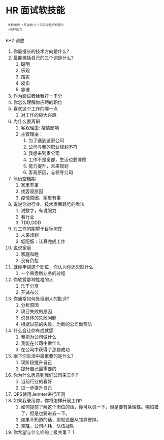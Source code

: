 # HR 面试软技能 

![image-20210312235724463](MT_log.assets/image-20210312235724463.png)





6+2 调整



1. 你最擅长的技术方向是什么?
2. 最能概括自己的三个词是什么?
   1. 聪明
   2. 乐观
   3. 踏实
   4. 皮实
   5. 靠谱
3. 作为面试者给我打一下分
4. 你怎么理解你应聘的职位
5. 喜欢这个工作的哪一点 
   1. 对工作的极大兴趣
6. 为什么要离职
   1. 客观理由:   疫情影响
   2. 主管理由：
      1. 为了遇到这家公司
      2. 公司与我的职业规划不符
      3. 我想来到贵公司
      4. 工作不是全部，生活也要兼顾
      5. 能力提升，未来规划
      6. 客观原因，与领导公司
7. 简历空档期
   1. 家里有事
   2. 找客观原因
   3. 疫情原因，家里有事
8. 说说你对行业、技术发展趋势的看法
   1. 说数字，有说服力
   2. 看行业
   3. TDD,DDD
9. 对工作的期望于目标何在
   1. 未来规划
   2. 低配版：认真完成工作
10. 说说家庭
    1. 家庭和睦
    2. 没有负担
11. 就你申请这个职位，你认为你还欠缺什么
    1. 一个熟悉新业务的过程
12. 你欣赏那种性格的人
    1. 乐于分享
    2. 开诚布公
13. 你通常如何处理别人的批评?
    1. 分析原因
    2. 项目失败的原因
    3. 说具体的失败问题
    4. 根据以前的失败，为新的公司做预防
14. 什么会让你有成就感
    1. 我能为公司做什么
    2. 我能在公司中做什么
    3. 在公司中获得了那些成功
15. 眼下你生活中最重要的是什么?
    1. 现阶段提升自己
    2. 提升自己最需要的
16. 你为什么愿意到我们公司来工作?
    1. 当前行业的看好
    2. 进一步提升自己
17. QPS使用Jennter进行压测
18. 如果我录用你，你将怎样开展工作?
    1. 如何提前了解这个岗位的话，你可以说一下，但是要有条理性。哪怕错了，但是也要进去一下。
    2. 如果不知道的话，那就说服从领导安排，
    3. 空降，公司内耗，队伍战队
19. 你希望与什么样的上级共事？
    1. 



















